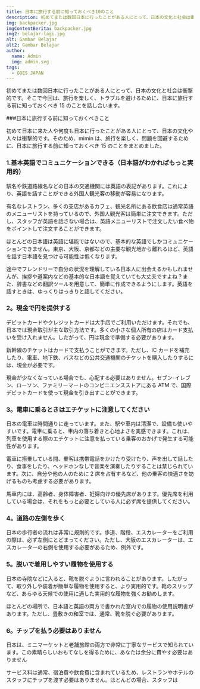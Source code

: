 ```yaml
---
title: 日本に旅行する前に知っておくべき10のこと
description: 初めてまたは数回日本に行ったことがある人にとって、日本の文化と社会は衝撃的です。 そこで今回は、旅行を楽しく、トラブルを避けるために、日本に旅行する前に知っておくべき15のことを話し合います。
img: backpacker.jpg
imgContentBerita: backpacker.jpg
img2: belajar-lagi.jpg
alt: Gambar Belajar
alt2: Gambar Belajar
author:
  name: Admin
  img: admin.svg
tags:
  - GOES JAPAN
---
```


初めてまたは数回日本に行ったことがある人にとって、日本の文化と社会は衝撃的です。そこで今回は、旅行を楽しく、トラブルを避けるために、日本に旅行する前に知っておくべき 15 のことを話し合います。

###日本に旅行する前に知っておくべきこと

初めて日本に来た人や何度も日本に行ったことがある人にとって、日本の文化や人々は衝撃的です。そのため、mimin は、旅行を楽しく、問題を回避するために、日本に旅行する前に知っておくべき 15 のことをまとめました。

### 1.基本英語でコミュニケーションできる（日本語がわかればもっと実用的）

駅名や鉄道路線名などの日本の交通機関には英語の表記があります。これにより、英語を話すことができる外国人観光客の移動が容易になります。

有名なレストラン、多くの支店があるカフェ、観光名所にある飲食店は通常英語のメニューリストを持っているので、外国人観光客は簡単に注文できます。ただし、スタッフが英語を話さない場合は、英語メニューリストで注文したい食べ物をポイントして注文することができます。

ほとんどの日本語は英語に堪能ではないので、基本的な英語でしかコミュニケーションできません。東京、大阪、京都などの主要な観光地から離れるほど、英語を話す日本語を見つける可能性は低くなります。

途中でフレンドリーで自分の状況を理解している日本人に出会えるかもしれませんが、挨拶や道案内などの基本的な日本語を覚えていても大丈夫ですよね？また、辞書などの翻訳ツールを用意して、簡単に作成できるようにします。英語を話すときは、ゆっくりはっきりと話してください。

### 2。現金で円を提供する

デビットカードやクレジットカードは大手店でご利用いただけます。それでも、日本では現金取引が主な取引方法です。多くの小さな個人所有の店はカード支払いを受け入れません。したがって、円は現金で準備する必要があります。

新幹線のチケットはカードで支払うことができます。ただし、IC カードを補充したり、電車、地下鉄、バスなどの公共交通機関のチケットを購入したりするには、現金が必要です。

現金が少なくなっている場合でも、心配する必要はありません。セブン-イレブン、ローソン、ファミリーマートのコンビニエンスストアにある ATM で、国際デビットカードを使って現金を引き出すことができます。

### 3。電車に乗るときはエチケットに注意してください

日本の電車は時間通りに走っています。また、駅や車内は清潔で、設備も使いやすいです。電車に乗ると、車内の落ち着きと心地よさを実感できます。これは、列車を使用する際のエチケットに注意を払っている乗客のおかげで発生する可能性があります。

電車に搭乗している間、乗客は携帯電話をかけたり受けたり、声を出して話したり、食事をしたり、ヘッドホンなしで音楽を演奏したりすることは禁じられています。次に、自分や他の人のために 2 席を占有するなど、他の乗客の快適さを妨げるものも考慮する必要があります。

馬車内には、高齢者、身体障害者、妊婦向けの優先席があります。優先席を利用している場合は、それをもっと必要としている人に必ず席を提供してください。

### 4。道路の左側を歩く

日本の歩行者の流れは非常に規則的です。歩道、階段、エスカレーターをご利用の際は、必ず左側にとどまってください。ただし、大阪のエスカレーターは、エスカレーターの右側を使用する必要があるため、例外です。

### 5。脱いで着用しやすい履物を使用する

日本の寺院などに入ると、靴を脱ぐように言われることがあります。したがって、取り外しや装着が簡単な履物を使用すると、より実用的です。靴のスリップなど、あらゆる天候での使用に適した実用的な履物を強くお勧めします。

ほとんどの場所で、日本語と英語の両方で書かれた室内での履物の使用説明書があります。ただし、畳敷きの和室では、通常、靴を脱ぐ必要があります。

### 6。チップを払う必要はありません

日本は、ミニマーケットと老舗旅館の両方で非常に丁寧なサービスで知られています。この素晴らしいおもてなしを得るために、あなたは余分に費やす必要はありません

サービス料は通常、宿泊費や飲食費に含まれているため、レストランやホテルのスタッフにチップを渡す必要はありません。ほとんどの場合、スタッフは
